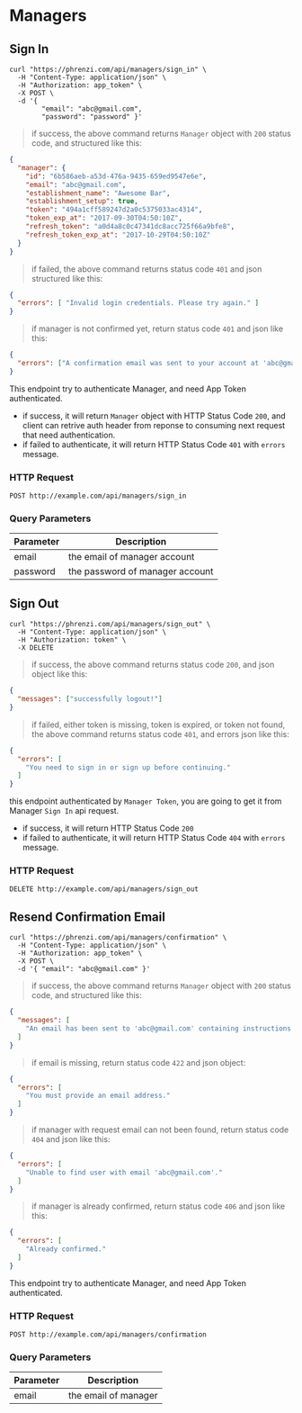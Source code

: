 # Managers

## Sign In

```shell
curl "https://phrenzi.com/api/managers/sign_in" \
  -H "Content-Type: application/json" \
  -H "Authorization: app_token" \
  -X POST \
  -d '{
        "email": "abc@gmail.com",
        "password": "password" }'
```

> if success, the above command returns `Manager` object with `200` status code, and structured like this:

```json
{
  "manager": {
    "id": "6b586aeb-a53d-476a-9435-659ed9547e6e",
    "email": "abc@gmail.com",
    "establishment_name": "Awesome Bar",
    "establishment_setup": true,
    "token": "494a1cff589247d2a0c5375033ac4314",
    "token_exp_at": "2017-09-30T04:50:10Z",
    "refresh_token": "a0d4a8c0c47341dc8acc725f66a9bfe8",
    "refresh_token_exp_at": "2017-10-29T04:50:10Z"
  }
}
```

> if failed, the above command returns status code `401` and json structured like this:

``` json
{
  "errors": [ "Invalid login credentials. Please try again." ]
}
```

> if manager is not confirmed yet, return status code `401` and json like this:

``` json
{
  "errors": ["A confirmation email was sent to your account at 'abc@gmail.com'. You must follow the instructions in the email before your account can be activated"]
}
```

This endpoint try to authenticate Manager, and need App Token authenticated.

* if success, it will return `Manager` object with HTTP Status Code `200`, and client can retrive
auth header from reponse to consuming next request that need authentication.
* if failed to authenticate, it will return HTTP Status Code `401` with `errors` message.

### HTTP Request

`POST http://example.com/api/managers/sign_in`

### Query Parameters

Parameter | Description
--------- | -----------
email | the email of manager account
password | the password of manager account


## Sign Out

```shell
curl "https://phrenzi.com/api/managers/sign_out" \
  -H "Content-Type: application/json" \
  -H "Authorization: token" \
  -X DELETE
```

> if success, the above command returns status code `200`, and json object like this:

```json
{
  "messages": ["successfully logout!"]
}
```

> if failed, either token is missing, token is expired, or token not found, the above command returns status code `401`, and errors json like this:

``` json
{
  "errors": [
    "You need to sign in or sign up before continuing."
  ]
}
```

this endpoint authenticated by `Manager Token`, you are going to get it from Manager `Sign In` api request.

* if success, it will return HTTP Status Code `200`
* if failed to authenticate, it will return HTTP Status Code `404` with `errors` message.

### HTTP Request

`DELETE http://example.com/api/managers/sign_out`


## Resend Confirmation Email

```shell
curl "https://phrenzi.com/api/managers/confirmation" \
  -H "Content-Type: application/json" \
  -H "Authorization: app_token" \
  -X POST \
  -d '{ "email": "abc@gmail.com" }'
```

> if success, the above command returns `Manager` object with `200` status code, and structured like this:

```json
{
  "messages": [
    "An email has been sent to 'abc@gmail.com' containing instructions for activate your account."
  ]
}
```


> if email is missing, return status code `422` and json object:


``` json
{
  "errors": [
    "You must provide an email address."
  ]
}
```

> if manager with request email can not been found, return status code `404` and json like this:

``` json
{
  "errors": [
    "Unable to find user with email 'abc@gmail.com'."
  ]
}
```

> if manager is already confirmed, return status code `406` and json like this:

``` json
{
  "errors": [
    "Already confirmed."
  ]
}
```

This endpoint try to authenticate Manager, and need App Token authenticated.

### HTTP Request

`POST http://example.com/api/managers/confirmation`

### Query Parameters

Parameter | Description
--------- | -----------
email | the email of manager
